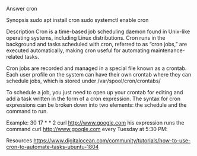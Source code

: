 Answer
cron

Synopsis
sudo apt install cron
sudo systemctl enable cron

Description
Cron is a time-based job scheduling daemon found in Unix-like operating systems, including Linux distributions. Cron runs in the background and tasks scheduled with cron, referred to as “cron jobs,” are executed automatically, making cron useful for automating maintenance-related tasks.

Cron jobs are recorded and managed in a special file known as a crontab. Each user profile on the system can have their own crontab where they can schedule jobs, which is stored under /var/spool/cron/crontabs/

To schedule a job, you just need to open up your crontab for editing and add a task written in the form of a cron expression. The syntax for cron expressions can be broken down into two elements: the schedule and the command to run.

Example:
30 17 * * 2 curl http://www.google.com
his expression runs the command curl http://www.google.com every Tuesday at 5:30 PM:

Resources
https://www.digitalocean.com/community/tutorials/how-to-use-cron-to-automate-tasks-ubuntu-1804
